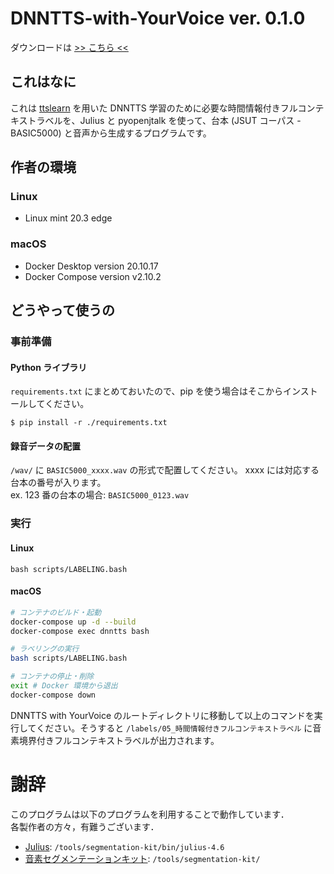 # DNNTTS-with-YourVoice ver. 0.1.0
ダウンロードは [>> こちら <<](https://gitlab.com/f-matano44/dnntts-with-yourvoice/-/releases)
## これはなに
これは [ttslearn](https://github.com/r9y9/ttslearn) を用いた DNNTTS 学習のために必要な時間情報付きフルコンテキストラベルを、Julius と pyopenjtalk を使って、台本 (JSUT コーパス - BASIC5000) と音声から生成するプログラムです。<br>
## 作者の環境
### Linux
* Linux mint 20.3 edge
### macOS
* Docker Desktop version 20.10.17
* Docker Compose version v2.10.2
## どうやって使うの
### 事前準備
#### Python ライブラリ
`requirements.txt` にまとめておいたので、pip を使う場合はそこからインストールしてください。
```
$ pip install -r ./requirements.txt
```
#### 録音データの配置
`/wav/` に `BASIC5000_xxxx.wav` の形式で配置してください。 xxxx には対応する台本の番号が入ります。<br>
ex. 123 番の台本の場合: `BASIC5000_0123.wav`
### 実行
#### Linux
```
bash scripts/LABELING.bash
```
#### macOS
```bash
# コンテナのビルド・起動
docker-compose up -d --build
docker-compose exec dnntts bash

# ラベリングの実行
bash scripts/LABELING.bash

# コンテナの停止・削除
exit # Docker 環境から退出
docker-compose down
```

DNNTTS with YourVoice のルートディレクトリに移動して以上のコマンドを実行してください。そうすると `/labels/05_時間情報付きフルコンテキストラベル` に音素境界付きフルコンテキストラベルが出力されます。<br>
# 謝辞
このプログラムは以下のプログラムを利用することで動作しています．<br>
各製作者の方々，有難うございます．<br>
* [Julius](https://julius.osdn.jp/index.php?q=newjulius.html): `/tools/segmentation-kit/bin/julius-4.6`
* [音素セグメンテーションキット](https://julius.osdn.jp/index.php?q=ouyoukit.html): `/tools/segmentation-kit/`